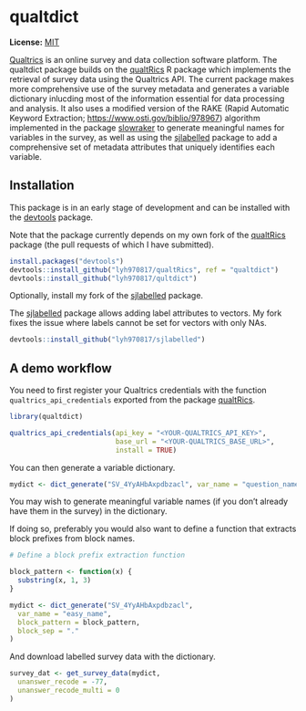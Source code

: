 qualtdict
=========

**License:** [MIT](https://opensource.org/licenses/MIT)

[Qualtrics](https://www.qualtrics.com/) is an online survey and data collection
software platform. The qualtdict package builds on the
[qualtRics](https://github.com/ropensci/qualtRics) R package which implements
the retrieval of survey data using the Qualtrics API. The current package makes
more comprehensive use of the survey metadata and generates a variable
dictionary inlucding most of the information essential for data processing and
analysis. It also uses a modified version of the RAKE (Rapid Automatic Keyword
Extraction; https://www.osti.gov/biblio/978967) algorithm implemented in the
package [slowraker](https://github.com/cran/slowraker) to generate meaningful
names for variables in the survey, as well as using the
[sjlabelled](https://github.com/strengejacke/sjlabelled) package to add a
comprehensive set of metadata attributes that uniquely identifies each variable.

Installation
------------

This package is in an early stage of development and can be installed with
the [devtools](https://cran.r-project.org/package=devtools) package. 

Note that the package currently depends on my own fork of the
[qualtRics](https://github.com/ropensci/qualtRics) package (the pull requests of
which I have submitted).

``` r
install.packages("devtools")
devtools::install_github("lyh970817/qualtRics", ref = "qualtdict")
devtools::install_github("lyh970817/qultdict")
```

Optionally, install my fork of the
[sjlabelled](https://github.com/strengejacke/sjlabelled) package.

The [sjlabelled](https://github.com/strengejacke/sjlabelled) package allows
adding label attributes to vectors. My fork fixes the issue where labels cannot
be set for vectors with only NAs.

``` r
devtools::install_github("lyh970817/sjlabelled")
```

A demo workflow
---------------

You need to first register your Qualtrics credentials with the function
`qualtrics_api_credentials` exported from the package
[qualtRics](https://www.qualtrics.com/).

``` r
library(qualtdict)

qualtrics_api_credentials(api_key = "<YOUR-QUALTRICS_API_KEY>",
                          base_url = "<YOUR-QUALTRICS_BASE_URL>",
                          install = TRUE)
```

You can then generate a variable dictionary.

``` r
mydict <- dict_generate("SV_4YyAHbAxpdbzacl", var_name = "question_name")
```

You may wish to generate meaningful variable names (if you don’t already
have them in the survey) in the dictionary.

If doing so, preferably you would also want to define a function that extracts
block prefixes from block names.

``` r
# Define a block prefix extraction function

block_pattern <- function(x) {
  substring(x, 1, 3)
}

mydict <- dict_generate("SV_4YyAHbAxpdbzacl",
  var_name = "easy_name",
  block_pattern = block_pattern,
  block_sep = "."
)
```

And download labelled survey data with the dictionary.

``` r
survey_dat <- get_survey_data(mydict,
  unanswer_recode = -77,
  unanswer_recode_multi = 0
)
```
